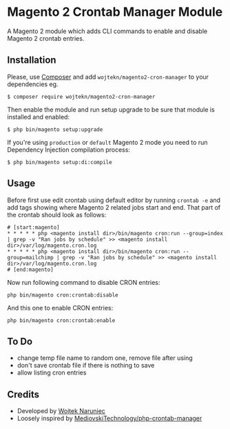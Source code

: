 Magento 2 Crontab Manager Module
=============================

A Magento 2 module which adds CLI commands to enable and disable Magento 2 crontab entries.

Installation
------------

Please, use [Composer](https://getcomposer.org) and add `wojtekn/magento2-cron-manager` to your dependencies eg.

    $ composer require wojtekn/magento2-cron-manager

Then enable the module and run setup upgrade to be sure that module is installed and enabled:

    $ php bin/magento setup:upgrade

If you're using `production` or `default` Magento 2 mode you need to run Dependency Injection compilation process:

    $ php bin/magento setup:di:compile

Usage
-----

Before first use edit crontab using default editor by running `crontab -e` and add tags showing where Magento 2 related jobs start and end. That part of the crontab should look as follows:


    # [start:magento]
    * * * * * php <magento install dir>/bin/magento cron:run --group=index | grep -v "Ran jobs by schedule" >> <magento install dir>/var/log/magento.cron.log
    * * * * * php <magento install dir>/bin/magento cron:run --group=mailchimp | grep -v "Ran jobs by schedule" >> <magento install dir>/var/log/magento.cron.log
    # [end:magento]

Now run following command to disable CRON entries:

    php bin/magento cron:crontab:disable

And this one to enable CRON entries:

    php bin/magento cron:crontab:enable

To Do
-----

* change temp file name to random one, remove file after using
* don't save crontab file if there is nothing to save
* allow listing cron entries

Credits
-------

* Developed by [Wojtek Naruniec](https://naruniec.me/)
* Loosely inspired by [MediovskiTechnology/php-crontab-manager](https://github.com/MediovskiTechnology/php-crontab-manager)